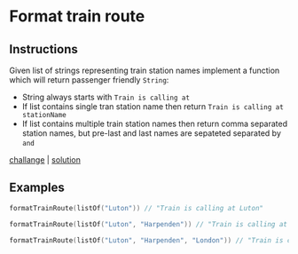 # Format train route

## Instructions

Given list of strings representing train station names implement a function which will return passenger friendly
`String`:
- String always starts with `Train is calling at`
- If list contains single tran station name then return `Train is calling at stationName`
- If list contains multiple train station names then return comma separated station names, but pre-last and last names are  sepateted separated by `and`

[challange](challange.kt) | [solution](solution.kt)

## Examples

```kotlin
formatTrainRoute(listOf("Luton")) // "Train is calling at Luton"

formatTrainRoute(listOf("Luton", "Harpenden")) // "Train is calling at Luton and Harpenden"

formatTrainRoute(listOf("Luton", "Harpenden", "London")) // "Train is calling at Luton, Harpenden and London"
```

